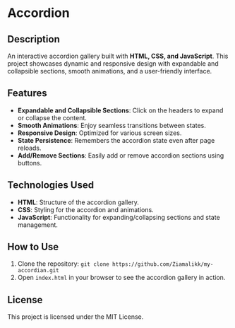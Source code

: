 # Accordion

## Description
An interactive accordion gallery built with **HTML, CSS, and JavaScript**. This project showcases dynamic and responsive design with expandable and collapsible sections, smooth animations, and a user-friendly interface.

## Features
- **Expandable and Collapsible Sections**: Click on the headers to expand or collapse the content.
- **Smooth Animations**: Enjoy seamless transitions between states.
- **Responsive Design**: Optimized for various screen sizes.
- **State Persistence**: Remembers the accordion state even after page reloads.
- **Add/Remove Sections**: Easily add or remove accordion sections using buttons.

## Technologies Used
- **HTML**: Structure of the accordion gallery.
- **CSS**: Styling for the accordion and animations.
- **JavaScript**: Functionality for expanding/collapsing sections and state management.

## How to Use
1. Clone the repository: `git clone https://github.com/Ziamalikk/my-accordian.git`
2. Open `index.html` in your browser to see the accordion gallery in action.

## License
This project is licensed under the MIT License.
